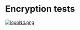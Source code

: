 # Encryption tests
[![logoN4.png](https://i.postimg.cc/ryrVQ4SQ/logoN4.png)](https://postimg.cc/xq9Vdcpz)
